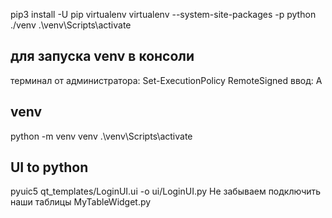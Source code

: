 

pip3 install -U pip virtualenv
virtualenv --system-site-packages -p python ./venv
.\venv\Scripts\activate


## для запуска venv в консоли
терминал от администратора:
    Set-ExecutionPolicy RemoteSigned
ввод:
    A

## venv
python -m venv venv
.\venv\Scripts\activate

## UI to python
pyuic5 qt_templates/LoginUI.ui -o ui/LoginUI.py
Не забываем подключить наши таблицы MyTableWidget.py